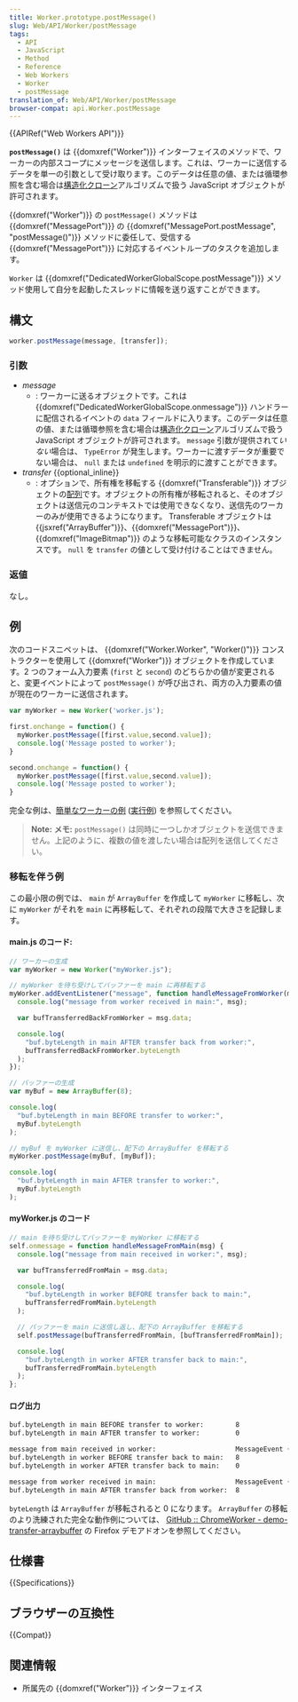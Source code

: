 ```yaml
---
title: Worker.prototype.postMessage()
slug: Web/API/Worker/postMessage
tags:
  - API
  - JavaScript
  - Method
  - Reference
  - Web Workers
  - Worker
  - postMessage
translation_of: Web/API/Worker/postMessage
browser-compat: api.Worker.postMessage
---
```

{{APIRef("Web Workers API")}}

**`postMessage()`** は {{domxref("Worker")}} インターフェイスのメソッドで、ワーカーの内部スコープにメッセージを送信します。これは、ワーカーに送信するデータを単一の引数として受け取ります。このデータは任意の値、または循環参照を含む場合は[構造化クローン](/ja/docs/Web/API/Web_Workers_API/Structured_clone_algorithm)アルゴリズムで扱う JavaScript オブジェクトが許可されます。

{{domxref("Worker")}} の `postMessage()` メソッドは {{domxref("MessagePort")}} の {{domxref("MessagePort.postMessage", "postMessage()")}} メソッドに委任して、受信する {{domxref("MessagePort")}} に対応するイベントループのタスクを追加します。

`Worker` は {{domxref("DedicatedWorkerGlobalScope.postMessage")}} メソッド使用して自分を起動したスレッドに情報を送り返すことができます。

## 構文

```js
worker.postMessage(message, [transfer]);
```

### 引数

- _message_
  - : ワーカーに送るオブジェクトです。これは {{domxref("DedicatedWorkerGlobalScope.onmessage")}} ハンドラーに配信されるイベントの `data` フィールドに入ります。このデータは任意の値、または循環参照を含む場合は[構造化クローン](/ja/docs/Web/API/Web_Workers_API/Structured_clone_algorithm)アルゴリズムで扱う JavaScript オブジェクトが許可されます。
    `message` 引数が提供されて*いない*場合は、 `TypeError` が発生します。ワーカーに渡すデータが重要でない場合は、 `null` または `undefined` を明示的に渡すことができます。
- _transfer_ {{optional_inline}}
  - : オプションで、所有権を移転する {{domxref("Transferable")}} オブジェクトの[配列](/ja/docs/Web/JavaScript/Reference/Global_Objects/Array)です。オブジェクトの所有権が移転されると、そのオブジェクトは送信元のコンテキストでは使用できなくなり、送信先のワーカーのみが使用できるようになります。
    Transferable オブジェクトは {{jsxref("ArrayBuffer")}}、{{domxref("MessagePort")}}、{{domxref("ImageBitmap")}} のような移転可能なクラスのインスタンスです。 `null` を `transfer` の値として受け付けることはできません。

### 返値

なし。

## 例

次のコードスニペットは、 {{domxref("Worker.Worker", "Worker()")}} コンストラクターを使用して {{domxref("Worker")}} オブジェクトを作成しています。2 つのフォーム入力要素 (`first` と `second`) のどちらかの値が変更されると、変更イベントによって `postMessage()` が呼び出され、両方の入力要素の値が現在のワーカーに送信されます。

```js
var myWorker = new Worker('worker.js');

first.onchange = function() {
  myWorker.postMessage([first.value,second.value]);
  console.log('Message posted to worker');
}

second.onchange = function() {
  myWorker.postMessage([first.value,second.value]);
  console.log('Message posted to worker');
}
```

完全な例は、[簡単なワーカーの例](https://github.com/mdn/simple-web-worker) ([実行例](https://mdn.github.io/simple-web-worker/)) を参照してください。

> **Note:** **メモ:** `postMessage()` は同時に一つしかオブジェクトを送信できません。上記のように、複数の値を渡したい場合は配列を送信してください。

### 移転を伴う例

この最小限の例では、 `main` が `ArrayBuffer` を作成して `myWorker` に移転し、次に `myWorker` がそれを `main` に再移転して、それぞれの段階で大きさを記録します。

#### main.js のコード:

```js
// ワーカーの生成
var myWorker = new Worker("myWorker.js");

// myWorker を待ち受けしてバッファーを main に再移転する
myWorker.addEventListener("message", function handleMessageFromWorker(msg) {
  console.log("message from worker received in main:", msg);

  var bufTransferredBackFromWorker = msg.data;

  console.log(
    "buf.byteLength in main AFTER transfer back from worker:",
    bufTransferredBackFromWorker.byteLength
  );
});

// バッファーの生成
var myBuf = new ArrayBuffer(8);

console.log(
  "buf.byteLength in main BEFORE transfer to worker:",
  myBuf.byteLength
);

// myBuf を myWorker に送信し、配下の ArrayBuffer を移転する
myWorker.postMessage(myBuf, [myBuf]);

console.log(
  "buf.byteLength in main AFTER transfer to worker:",
  myBuf.byteLength
);
```

#### myWorker.js のコード

```js
// main を待ち受けしてバッファーを myWorker に移転する
self.onmessage = function handleMessageFromMain(msg) {
  console.log("message from main received in worker:", msg);

  var bufTransferredFromMain = msg.data;

  console.log(
    "buf.byteLength in worker BEFORE transfer back to main:",
    bufTransferredFromMain.byteLength
  );

  // バッファーを main に送信し返し、配下の ArrayBuffer を移転する
  self.postMessage(bufTransferredFromMain, [bufTransferredFromMain]);

  console.log(
    "buf.byteLength in worker AFTER transfer back to main:",
    bufTransferredFromMain.byteLength
  );
};
```

#### ログ出力

```bash
buf.byteLength in main BEFORE transfer to worker:        8                     main.js:19
buf.byteLength in main AFTER transfer to worker:         0                     main.js:27

message from main received in worker:                    MessageEvent { ... }  myWorker.js:3
buf.byteLength in worker BEFORE transfer back to main:   8                     myWorker.js:7
buf.byteLength in worker AFTER transfer back to main:    0                     myWorker.js:15

message from worker received in main:                    MessageEvent { ... }  main.js:6
buf.byteLength in main AFTER transfer back from worker:  8                     main.js:10
```

`byteLength` は `ArrayBuffer` が移転されると 0 になります。 `ArrayBuffer` の移転のより洗練された完全な動作例については、 [GitHub :: ChromeWorker - demo-transfer-arraybuffer](https://github.com/Noitidart/ChromeWorker/tree/aca57d9cadc4e68af16201bdecbfb6f9a6f9ca6b) の Firefox デモアドオンを参照してください。

## 仕様書

{{Specifications}}

## ブラウザーの互換性

{{Compat}}

## 関連情報

- 所属先の {{domxref("Worker")}} インターフェイス

